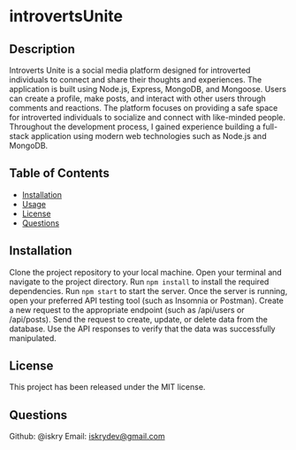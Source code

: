 # introvertsUnite

## Description
Introverts Unite is a social media platform designed for introverted individuals to connect and share their thoughts and experiences. The application is built using Node.js, Express, MongoDB, and Mongoose. Users can create a profile, make posts, and interact with other users through comments and reactions. The platform focuses on providing a safe space for introverted individuals to socialize and connect with like-minded people. Throughout the development process, I gained experience building a full-stack application using modern web technologies such as Node.js and MongoDB.

## Table of Contents
- [Installation](#installation)
- [Usage](#usage)
- [License](#license)
- [Questions](#questions)

## Installation
Clone the project repository to your local machine.
Open your terminal and navigate to the project directory.
Run `npm install` to install the required dependencies.
Run `npm start` to start the server.
Once the server is running, open your preferred API testing tool (such as Insomnia or Postman).
Create a new request to the appropriate endpoint (such as /api/users or /api/posts).
Send the request to create, update, or delete data from the database.
Use the API responses to verify that the data was successfully manipulated.

## License
This project has been released under the MIT license.

## Questions
Github: @iskry
Email: iskrydev@gmail.com

